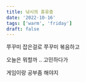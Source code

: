 ```yaml
---
title: 낚시의 휴유증
date: '2022-10-16'
tags: ['warm', 'friday']
draft: false
---
```


쭈꾸미 잡은걸로 쭈꾸미 볶음하고

오늘은 뭐할까 .. 고민하다가

게임이랑 공부좀 해야지

